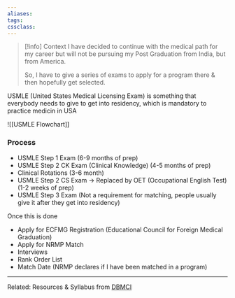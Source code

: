 ```yaml
---
aliases:
tags: 
cssclass:
---
```


> [!info] Context
> I have decided to continue with the medical path for my career but will not be pursuing my Post Graduation from India, but from America.
> 
> So, I have to give a series of exams to apply for a program there & then hopefully get selected.

USMLE (United States Medical Licensing Exam) is something that everybody needs to give to get into residency, which is mandatory to practice medicin in USA

![[USMLE Flowchart]]
### Process
- USMLE Step 1 Exam (6-9 months of prep)
- USMLE Step 2 CK Exam (Clinical Knowledge) (4-5 months of prep)
- Clinical Rotations (3-6 month)
- USMLE Step 2 CS Exam → Replaced by OET (Occupational English Test) (1-2 weeks of prep)
- USMLE Step 3 Exam (Not a requirement for matching, people usually give it after they get into residency)

Once this is done
- Apply for ECFMG Registration (Educational Council for Foreign Medical Graduation)
- Apply for NRMP Match
- Interviews
- Rank Order List
- Match Date (NRMP declares if I have been matched in a program)


---
Related:
Resources & Syllabus from [DBMCI](https://dbmci.com/blog/usmle-exam-syllabus/)


